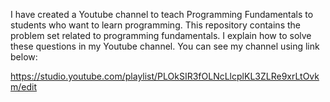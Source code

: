 I have created a Youtube channel to teach Programming Fundamentals to students who want to learn programming. This repository contains the problem set related to programming fundamentals. I explain how to solve these questions in my Youtube channel. You can see my channel using link below:

https://studio.youtube.com/playlist/PLOkSIR3fOLNcLlcplKL3ZLRe9xrLtOvkm/edit

